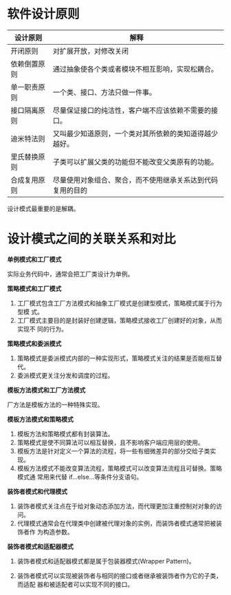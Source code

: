 # 软件设计原则

| 设计原则     | 解释                                                       |
| ------------ | ---------------------------------------------------------- |
| 开闭原则     | 对扩展开放，对修改关闭                                     |
| 依赖倒置原则 | 通过抽象使各个类或者模块不相互影响，实现松耦合。           |
| 单一职责原则 | 一个类、接口、方法只做一件事。                             |
| 接口隔离原则 | 尽量保证接口的纯洁性，客户端不应该依赖不需要的接口。       |
| 迪米特法则   | 又叫最少知道原则，一个类对其所依赖的类知道得越少越好。     |
| 里氏替换原则 | 子类可以扩展父类的功能但不能改变父类原有的功能。           |
| 合成复用原则 | 尽量使用对象组合、聚合，而不使用继承关系达到代码复用的目的 |

设计模式最重要的是解耦。

# 设计模式之间的关联关系和对比

**单例模式和工厂模式**

实际业务代码中，通常会把工厂类设计为单例。

**策略模式和工厂模式**

1. 工厂模式包含工厂方法模式和抽象工厂模式是创建型模式，策略模式属于行为型模 式。 
2. 工厂模式主要目的是封装好创建逻辑，策略模式接收工厂创建好的对象，从而实现不 同的行为。

**策略模式和委派模式**

1. 策略模式是委派模式内部的一种实现形式，策略模式关注的结果是否能相互替代。 
2. 委派模式更关注分发和调度的过程。

**模板方法模式和工厂方法模式**

厂方法是模板方法的一种特殊实现。

**模板方法模式和策略模式**

1. 模板方法和策略模式都有封装算法。 
2. 策略模式是使不同算法可以相互替换，且不影响客户端应用层的使用。 
3. 模板方法是针对定义一个算法的流程，将一些有细微差异的部分交给子类实现。 
4. 模板方法模式不能改变算法流程，策略模式可以改变算法流程且可替换。策略模式通 常用来代替 if...else...等条件分支语句。

**装饰者模式和代理模式** 

1. 装饰者模式关注点在于给对象动态添加方法，而代理更加注重控制对对象的访问。
2. 代理模式通常会在代理类中创建被代理对象的实例，而装饰者模式通常把被装饰者作 为构造参数。

**装饰者模式和适配器模式**

1. 装饰者模式和适配器模式都是属于包装器模式(Wrapper Pattern)。 

2. 装饰者模式可以实现被装饰者与相同的接口或者继承被装饰者作为它的子类，而适配 器和被适配者可以实现不同的接口。

   